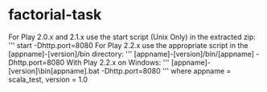 # factorial-task

For Play 2.0.x and 2.1.x use the start script (Unix Only) in the extracted zip:
'''
start -Dhttp.port=8080
For Play 2.2.x use the appropriate script in the [appname]-[version]/bin directory:
'''
[appname]-[version]/bin/[appname] -Dhttp.port=8080
With Play 2.2.x on Windows:
'''
[appname]-[version]\bin\[appname].bat -Dhttp.port=8080
'''
where appname = scala_test, version = 1.0
